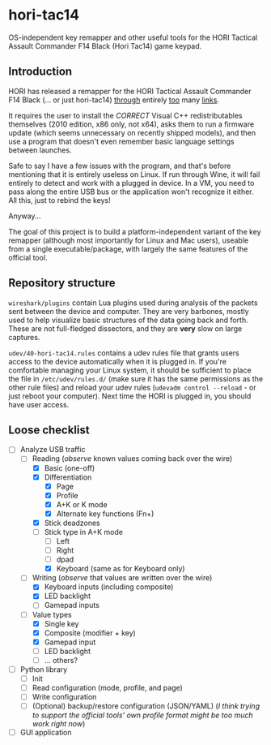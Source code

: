 # hori-tac14
OS-independent key remapper and other useful tools for the HORI Tactical Assault Commander F14 Black (Hori Tac14) game keypad.

## Introduction

HORI has released a remapper for the HORI Tactical Assault Commander F14 Black (... or just hori-tac14) [through](https://hori.co.uk/hpc-047u/) entirely [too](https://stores.horiusa.com/HPC-047U/app) many [links](https://store-kmne79kvbv.mybigcommerce.com/content/FF14%20Keypad%20Install%201.17.zip).

It requires the user to install the *CORRECT* Visual C++ redistributables
themselves (2010 edition, x86 only, not x64), asks them to run a firmware update
(which seems unnecessary on recently shipped models), and then use a program
that doesn't even remember basic language settings between launches.

Safe to say I have a few issues with the program, and that's before mentioning
that it is entirely useless on Linux. If run through Wine, it will fail entirely
to detect and work with a plugged in device. In a VM, you need to pass along the
entire USB bus or the application won't recognize it either. All this, just to
rebind the keys!

Anyway...

The goal of this project is to build a platform-independent variant of the key
remapper (although most importantly for Linux and Mac users), useable from a
single executable/package, with largely the same features of the official tool.

## Repository structure

`wireshark/plugins` contain Lua plugins used during analysis of the packets sent
between the device and computer. They are very barbones, mostly used to help
visualize basic structures of the data going back and forth. These are not
full-fledged dissectors, and they are **very** slow on large captures.

`udev/40-hori-tac14.rules` contains a udev rules file that grants users access
to the device automatically when it is plugged in. If you're comfortable
managing your Linux system, it should be sufficient to place the file in
`/etc/udev/rules.d/` (make sure it has the same permissions as the other rule files) and reload your udev rules (`udevadm control --reload` - or
just reboot your computer). Next time the HORI is plugged in, you should have user access.

## Loose checklist

- [ ] Analyze USB traffic
  - [ ] Reading (*observe* known values coming back over the wire)
    - [x] Basic (one-off)
    - [x] Differentiation
      - [x] Page
      - [x] Profile
      - [x] A+K or K mode
      - [x] Alternate key functions (Fn+)
    - [x] Stick deadzones
    - [ ] Stick type in A+K mode
      - [ ] Left
      - [ ] Right
      - [ ] dpad
      - [x] Keyboard (same as for Keyboard only)
  - [ ] Writing (*observe* that values are written over the wire)
    - [x] Keyboard inputs (including composite)
    - [x] LED backlight
    - [ ] Gamepad inputs
  - [ ] Value types
    - [x] Single key
    - [x] Composite (modifier + key)
    - [x] Gamepad input
    - [ ] LED backlight
    - [ ] ... others?
- [ ] Python library
  - [ ] Init
  - [ ] Read configuration (mode, profile, and page)
  - [ ] Write configuration
  - [ ] (Optional) backup/restore configuration (JSON/YAML) (*I think trying to support the official tools' own profile format might be too much work right now*)
- [ ] GUI application